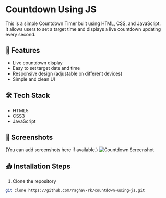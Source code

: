 # Countdown Using JS

This is a simple Countdown Timer built using HTML, CSS, and JavaScript.  
It allows users to set a target time and displays a live countdown updating every second.

## 🚀 Features

- Live countdown display
- Easy to set target date and time
- Responsive design (adjustable on different devices)
- Simple and clean UI

## 🛠️ Tech Stack

- HTML5
- CSS3
- JavaScript

## 📸 Screenshots

(You can add screenshots here if available.)
![Countdown Screenshot](images/screenshot.png)

## 📥 Installation Steps

1. Clone the repository
```bash
git clone https://github.com/raghav-rk/countdown-using-js.git
